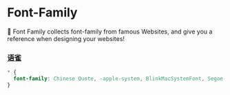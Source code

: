 # Font-Family
🍓 Font Family collects font-family from famous Websites, and give you a reference when designing your websites!

### [语雀](https://yuque.com)


```css
* {
  font-family: Chinese Quote, -apple-system, BlinkMacSystemFont, Segoe UI, Roboto, PingFang SC, Hiragino Sans GB, Microsoft YaHei, Helvetica Neue, Helvetica, Arial, sans-serif
}
```
